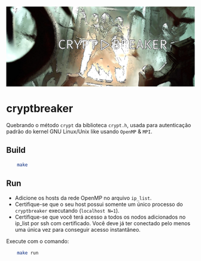 ![cryptbreaker](cryptbreaker_art.jpg)

# cryptbreaker

Quebrando o método `crypt` da biblioteca `crypt.h`, usada para autenticação padrão do kernel GNU Linux/Unix like usando `OpenMP` & `MPI`.

## Build

```sh
    make
```

## Run

- Adicione os hosts da rede OpenMP no arquivo `ip_list`.
- Certifique-se que o seu host possui somente um único processo do `cryptbreaker` executando (`localhost N=1`).
- Certifique-se que você terá acesso a todos os nodos adicionados no ip_list por ssh com certificado. Você deve já ter conectado pelo menos uma única vez para conseguir acesso instantâneo.

Execute com o comando:

```sh
    make run
```

